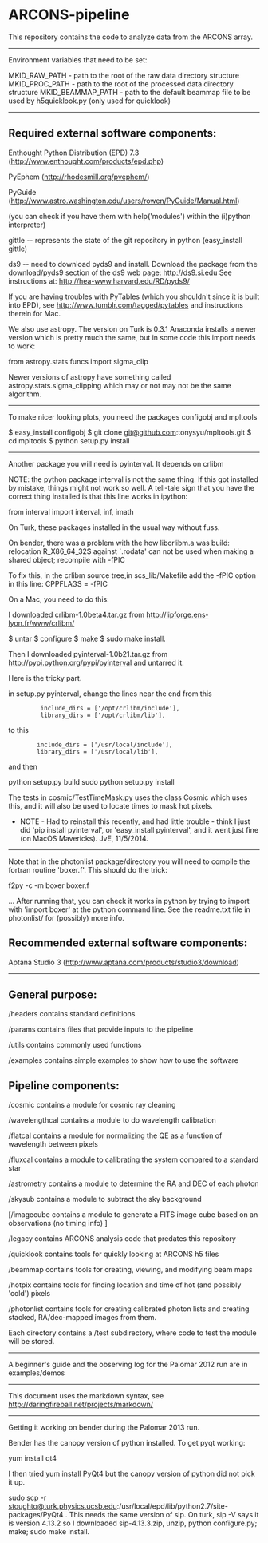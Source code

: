 ARCONS-pipeline
===============

This repository contains the code to analyze data from the ARCONS array.  

***
Environment variables that need to be set:

MKID_RAW_PATH    - path to the root of the raw data directory structure
MKID_PROC_PATH   - path to the root of the processed data directory structure
MKID_BEAMMAP_PATH  - path to the default beammap file to be used by h5quicklook.py (only used for quicklook)

***

Required external software components:
---------------------

Enthought Python Distribution (EPD) 7.3 (http://www.enthought.com/products/epd.php)
 
PyEphem (http://rhodesmill.org/pyephem/)

PyGuide (http://www.astro.washington.edu/users/rowen/PyGuide/Manual.html)

(you can check if you have them with help('modules') within the (i)python interpreter)

gittle -- represents the state of the git repository in python (easy_install gittle)

ds9 -- need to download pyds9 and install. Download the package from the
   download/pyds9 section of the ds9 web page: http://ds9.si.edu
   See instructions at: http://hea-www.harvard.edu/RD/pyds9/

If you are having troubles with PyTables (which you shouldn't since it is built into EPD), see http://www.tumblr.com/tagged/pytables and instructions therein for Mac.

We also use astropy.  The version on Turk is 0.3.1
Anaconda installs a newer version which is pretty much the same,
but in some code this import needs to work:

from astropy.stats.funcs import sigma_clip

Newer versions of astropy have something called astropy.stats.sigma_clipping which may
or not may not be the same algorithm.


***
To make nicer looking plots, you need the packages configobj and mpltools

  $ easy_install configobj
  $ git clone git@github.com:tonysyu/mpltools.git
  $ cd mpltools
  $ python setup.py install

***
Another package you will need is pyinterval.  It depends on crlibm

NOTE:  the python package interval is not the same thing.  If this
got installed by mistake, things might not work so well.  A tell-tale
sign that you have the correct thing installed is that this line 
works in ipython:

from interval import interval, inf, imath


On Turk, these packages installed in the usual way without fuss.

On bender, there was a problem with the how libcrlibm.a was build:
relocation R_X86_64_32S against `.rodata' can not be used when making
a shared object; recompile with -fPIC

To fix this, in the crlibm source tree,in scs_lib/Makefile add the -fPIC 
option in this line:
CPPFLAGS = -fPIC 


On a Mac, you need to do this:

I downloaded crlibm-1.0beta4.tar.gz from 
http://lipforge.ens-lyon.fr/www/crlibm/ 

$ untar
$ configure
$ make
$ sudo make install. 

Then I downloaded pyinterval-1.0b21.tar.gz from
http://pypi.python.org/pypi/pyinterval
and untarred it.


Here is the tricky part.

in setup.py pyinterval, change the lines near the end from this

             include_dirs = ['/opt/crlibm/include'],
             library_dirs = ['/opt/crlibm/lib'],

to this


            include_dirs = ['/usr/local/include'],
            library_dirs = ['/usr/local/lib'],

and then 

python setup.py build
sudo python setup.py install

The tests in cosmic/TestTimeMask.py uses the class Cosmic which uses
this, and it will also be used to locate times to mask hot pixels.

- NOTE - Had to reinstall this recently, and had little trouble - think
I just did 'pip install pyinterval', or 'easy_install pyinterval',
and it went just fine (on MacOS Mavericks). JvE, 11/5/2014. 


***
Note that in the photonlist package/directory you will need to compile
the fortran routine 'boxer.f'. This should do the trick:

f2py -c -m boxer boxer.f

... After running that, you can check it works in python by trying 
to import with 'import boxer' at the python command line. See the
readme.txt file in photonlist/ for (possibly) more info.




Recommended external software components:
---------------------

Aptana Studio 3 (http://www.aptana.com/products/studio3/download)

***

General purpose:
---------------------

/headers contains standard definitions 

/params contains files that provide inputs to the pipeline 

/utils contains commonly used functions 

/examples contains simple examples to show how to use the software


Pipeline components:
---------------------

/cosmic contains a module for cosmic ray cleaning

/wavelengthcal contains a module to do wavelength calibration 

/flatcal contains a module for normalizing the QE as a function of wavelength between pixels

/fluxcal contains a module to calibrating the system compared to a standard star

/astrometry contains a module to determine the RA and DEC of each photon

/skysub contains a module to subtract the sky background

[/imagecube contains a module to generate a FITS image cube based on an observations (no timing info)  ]

/legacy contains ARCONS analysis code that predates this repository

/quicklook contains tools for quickly looking at ARCONS h5 files

/beammap contains tools for creating, viewing, and modifying beam maps 

/hotpix contains tools for finding location and time of hot (and possibly 'cold') pixels

/photonlist contains tools for creating calibrated photon lists and creating stacked, RA/dec-mapped images from them.

Each directory contains a /test subdirectory, where code to test the module will be stored.

***

A beginner's guide and the observing log for the Palomar 2012 run are in examples/demos

***
This document uses the markdown syntax, see http://daringfireball.net/projects/markdown/


***
Getting it working on bender during the Palomar 2013 run.  

Bender has the canopy version of python installed.  To get pyqt working:

yum install qt4

I then tried yum install PyQt4 but the canopy version of python did
not pick it up.

sudo scp -r stoughto@turk.physics.ucsb.edu:/usr/local/epd/lib/python2.7/site-packages/PyQt4 .
This needs the same version of sip.  On turk, sip -V says it is version 4.13.2 so I downloaded sip-4.13.3.zip,
unzip, python configure.py; make; sudo make install.


